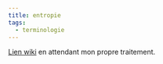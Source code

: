 ```yaml
---
title: entropie
tags:
  - terminologie
---
```

[Lien wiki](https://fr.wikipedia.org/wiki/Entropie) en attendant mon propre traitement.
